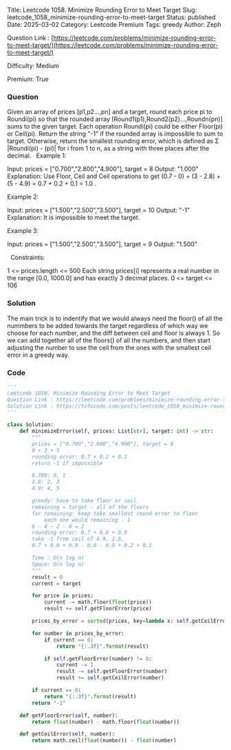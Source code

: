 Title: Leetcode 1058. Minimize Rounding Error to Meet Target
Slug: leetcode_1058_minimize-rounding-error-to-meet-target
Status: published
Date: 2025-03-02
Category: Leetcode Premium
Tags: greedy
Author: Zeph

Question Link : [https://leetcode.com/problems/minimize-rounding-error-to-meet-target/](https://leetcode.com/problems/minimize-rounding-error-to-meet-target/)

Difficulty: Medium

Premium: True

### Question
Given an array of prices [p1,p2...,pn] and a target, round each price pi to Roundi(pi) so that the rounded array [Round1(p1),Round2(p2)...,Roundn(pn)] sums to the given target. Each operation Roundi(pi) could be either Floor(pi) or Ceil(pi).
Return the string "-1" if the rounded array is impossible to sum to target. Otherwise, return the smallest rounding error, which is defined as Σ |Roundi(pi) - (pi)| for i from 1 to n, as a string with three places after the decimal.
 
Example 1:

Input: prices = ["0.700","2.800","4.900"], target = 8
Output: "1.000"
Explanation:
Use Floor, Ceil and Ceil operations to get (0.7 - 0) + (3 - 2.8) + (5 - 4.9) = 0.7 + 0.2 + 0.1 = 1.0 .

Example 2:

Input: prices = ["1.500","2.500","3.500"], target = 10
Output: "-1"
Explanation: It is impossible to meet the target.

Example 3:

Input: prices = ["1.500","2.500","3.500"], target = 9
Output: "1.500"

 
Constraints:

1 <= prices.length <= 500
Each string prices[i] represents a real number in the range [0.0, 1000.0] and has exactly 3 decimal places.
0 <= target <= 106

### Solution

The main trick is to indentify that we would always need the floor() of all the nummbers to be added towards the target regardless of which way we choose for each number, and the diff between ceil and floor is always 1. So we can add together all of the floors() of all the numbers, and then start adjusting the number to use the ceil from the ones with the smallest ceil error in a greedy way.

### Code
```python
'''
Leetcode 1058. Minimize Rounding Error to Meet Target
Question Link : https://leetcode.com/problems/minimize-rounding-error-to-meet-target/
Solution Link : https://tofucode.com/posts/leetcode_1058_minimize-rounding-error-to-meet-target.html
'''

class Solution:
    def minimizeError(self, prices: List[str], target: int) -> str:
        """
        prices = ["0.700","2.800","4.900"], target = 8
        0 + 3 + 5
        rounding error: 0.7 + 0.2 + 0.1
        return -1 if impossible

        0.700: 0, 1
        2.8: 2, 3
        4.9: 4, 5

        greedy: have to take floor or ceil
        remaining = target - all of the floors
        for remaining: keep take smallest round error to floor
            each one would remaining - 1
        8 - 4 - 2 - 0 = 2
        rounding error: 0.7 + 0.8 + 0.9
        take -1 from ceil of 4.9, 2.8,
        0.7 + 0.8 + 0.9 - 0.8 - 0.9 + 0.2 + 0.1

        Time : O(n log n)
        Space: O(n log n)
        """
        result = 0
        current = target

        for price in prices:
            current -= math.floor(float(price))
            result += self.getFloorError(price)

        prices_by_error = sorted(prices, key=lambda x: self.getCeilError(x))

        for number in prices_by_error:
            if current == 0:
                return "{:.3f}".format(result)

            if self.getFloorError(number) != 0:
                current -= 1
                result -= self.getFloorError(number)
                result += self.getCeilError(number)

        if current == 0:
            return "{:.3f}".format(result)
        return "-1"

    def getFloorError(self, number):
        return float(number) - math.floor(float(number))

    def getCeilError(self, number):
        return math.ceil(float(number)) - float(number)
```

